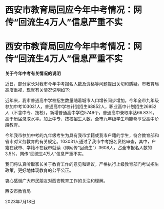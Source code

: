 # 西安市教育局回应今年中考情况：网传“回流生4万人”信息严重不实

# 西安市教育局回应今年中考情况：网传“回流生4万人”信息严重不实

**关于今年中考有关情况的说明**

近日，部分家长对我市今年中考报名人数及资格等问题提出关切和质疑。市教育局高度重视，现就有关情况说明如下:

近年来，我市普通高中学校招生数量随着城市人口增长同步增加。今年全市九年级参加中考103031人，普通高中学校计划招生68852人，职业高中计划招生26952人（不含中专、技校），新增普通高中学位5749个，普通高中录取率达66.83%，高于历届录取水平。加上中专、技校招生人数，全市九年级学生均能够享受高中阶段教育。

今年我市参加中考的九年级考生为具有我市学籍或我市户籍的学生，符合教育部和省市对义务教育的有关规定。103031人通过了我市中考报名资格审查，其中，户籍在我市、学籍不在我市就读（即网传“回流生”）3608人，占全市报名人数的3.5%，网传“回流生4万人”信息严重不实。

我们将认真听取家长关于教育工作的意见和建议，严格执行上级教育部门考试招生政策，更好地体现教育的公平公正。

衷心感谢广大市民朋友对西安教育工作的关注和理解。

西安市教育局

2023年7月18日

